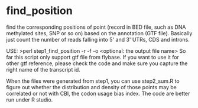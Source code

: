 # find_position
find the corresponding positions of point (record in BED file, such as DNA methylated sites, SNP or so on) based on the annotation (GTF file). Basically just count the number of reads falling into 5' and 3' UTRs, CDS and introns. 

USE: >perl step1_find_position -r <gtf reference> -f <bed file> -o <optional: the output file name>
So far this script only support gtf file from flybase. If you want to use it for other gtf reference, please check the code and make sure you capture the right name of the transcript id. 

When the files were generated from step1, you can use step2_sum.R to figure out whether the distribution and density of those points may be correlated or not with CBI, the codon usage bias index. The code are better run under R studio.   
